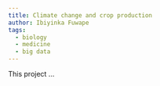 ```yaml
---
title: Climate change and crop production
author: Ibiyinka Fuwape
tags:
  - biology
  - medicine
  - big data
---
```


This project ...
